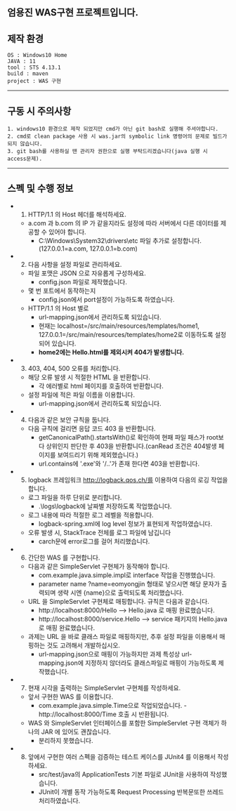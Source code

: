 엄용진 WAS구현 프로젝트입니다.
---

## 제작 환경

```
OS : Windows10 Home
JAVA : 11
tool : STS 4.13.1
build : maven
project : WAS 구현
```
---
## 구동 시 주의사항
```
1. windows10 환경으로 제작 되었지만 cmd가 아닌 git bash로 실행해 주셔야합니다.
2. cmd로 clean package 사용 시 was.jar의 symbolic link 명령어의 문제로 빌드가 되지 않습니다.
3. git bash를 사용하실 땐 관리자 권한으로 실행 부탁드리겠습니다(java 실행 시 access문제).
``` 
---
## 스펙 및 수행 정보
+ 1. HTTP/1.1 의 Host 헤더를 해석하세요.
    - a.com 과 b.com 의 IP 가 같을지라도 설정에 따라 서버에서 다른 데이터를 제공할 수 있어야 합니다.
        * C:\Windows\System32\drivers\etc 파일 추가로 설정합니다.(127.0.0.1=a.com, 127.0.0.1=b.com)
        
 
+ 2. 다음 사항을 설정 파일로 관리하세요.
    - 파일 포맷은 JSON 으로 자유롭게 구성하세요.
        * config.json 파일로 제작했습니다.
    - 몇 번 포트에서 동작하는지
        * config.json에서 port설정이 가능하도록 하였습니다.
    -  HTTP/1.1 의 Host 별로 
        * url-mapping.json에서 관리하도록 되있습니다.
        * 현재는 localhost=/src/main/resources/templates/home1, 127.0.0.1=/src/main/resources/templates/home2로 이동하도록 설정되어 있습니다.
        * **home2에는 Hello.html를 제외시켜 404가 발생합니다.**

+ 3. 403, 404, 500 오류를 처리합니다.
    - 해당 오류 발생 시 적절한 HTML 을 반환합니다.
        * 각 에러별로 html 페이지를 호출하여 반환합니다.
    - 설정 파일에 적은 파일 이름을 이용합니다.
        * url-mapping.json에서 관리하도록 되있습니다.

+ 4. 다음과 같은 보안 규칙을 둡니다.
    - 다음 규칙에 걸리면 응답 코드 403 을 반환합니다.
        * getCanonicalPath().startsWith()로 확인하여 현패 파일 패스가 root보다 상위인지 판단한 후 403을 반환합니다.(canRead 조건은 404발생 페이지를 보여드리기 위해 제외했습니다.)
        * url.contains에 '.exe'와 '/..'가 존재 한다면 403을 반환합니다.

+ 5. logback 프레임워크 http://logback.qos.ch/를 이용하여 다음의 로깅 작업을 합니다.
    - 로그 파일을 하루 단위로 분리합니다.
        * .\logs\logback에 날짜별 저장하도록 작업했습니다.
    - 로그 내용에 따라 적절한 로그 레벨을 적용합니다.
        * logback-spring.xml에 log level 정보가 표현되게 작업하였습니다.
    - 오류 발생 시, StackTrace 전체를 로그 파일에 남깁니다
        * carch문에 error로그를 걸어 처리했습니다.

+ 6. 간단한 WAS 를 구현합니다.
    - 다음과 같은 SimpleServlet 구현체가 동작해야 합니다.
        * com.example.java.simple.impl로 interface 작업을 진행했습니다.
        * parameter name ?name=eomyongjin 형태로 넣으시면 해당 문자가 출력되며 생략 시엔 {name}으로 출력되도록 처리했습니다.
    - URL 을 SimpleServlet 구현체로 매핑합니다. 규칙은 다음과 같습니다.
        * http://localhost:8000/Hello --> Hello.java 로 매핑 완료했습니다.
        * http://localhost:8000/service.Hello --> service 패키지의 Hello.java 로 매핑 완료했습니다.
    - 과제는 URL 을 바로 클래스 파일로 매핑하지만, 추후 설정 파일을 이용해서 매핑하는 것도 고려해서 개발하십시오.
        * url-mapping.json으로 매핑이 가능하지만 과제 특성상 url-mapping.json에 지정하지 않더라도 클래스파일로 매핑이 가능하도록 제작했습니다.

+ 7. 현재 시각을 출력하는 SimpleServlet 구현체를 작성하세요.
    - 앞서 구현한 WAS 를 이용합니다.
        * com.example.java.simple.Time으로 작업되었습니다. - http://localhost:8000/Time 호출 시 반환됩니다.
    - WAS 와 SimpleServlet 인터페이스를 포함한 SimpleServlet 구현 객체가 하나의 JAR 에 있어도 괜찮습니다.
        * 분리하지 못했습니다.
	
+ 8. 앞에서 구현한 여러 스펙을 검증하는 테스트 케이스를 JUnit4 를 이용해서 작성하세요.
        * src/test/java의 ApplicationTests 기본 파일로 JUnit을 사용하여 작성했습니다.
        * JUnit이 개별 동작 가능하도록 Request Processing 반복문또한 쓰레드 처리하였습니다.
